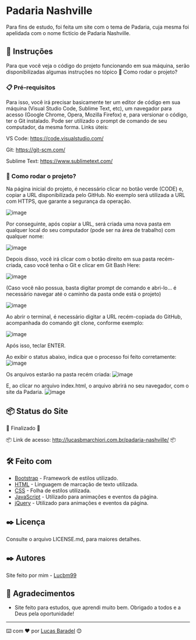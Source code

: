 # Padaria Nashville

Para fins de estudo, foi feita um site com o tema de Padaria, cuja mesma foi apelidada com o nome fictício de Padaria Nashville.

## 🚀 Instruções 
Para que você veja o código do projeto funcionando em sua máquina, serão disponibilizadas algumas instruções no tópico 🔧 Como rodar o projeto? 

### 📋 Pré-requisitos
Para isso, você irá precisar basicamente ter um editor de código em sua máquina (Visual Studio Code, Sublime Text, etc), um navegador para acesso (Google Chrome, Opera, Mozilla Firefox) e, para versionar o código, ter o Git instalado. Pode ser utilizado o prompt de comando de seu computador, da mesma forma. 
Links úteis: 

VS Code: https://code.visualstudio.com/

Git: https://git-scm.com/

Sublime Text: https://www.sublimetext.com/

### 🔧 Como rodar o projeto? 
Na página inicial do projeto, é necessário clicar no botão verde (CODE) e, copiar a URL disponibilizada pelo GitHub. No exemplo será utilizada a URL com HTTPS, que garante a segurança da operação. 

![image](https://user-images.githubusercontent.com/45500959/111052423-6bb5a200-8439-11eb-8707-fa88506ac67f.png)

Por conseguinte, após copiar a URL, será criada uma nova pasta em qualquer local do seu computador (pode ser na área de trabalho) com qualquer nome:

![image](https://user-images.githubusercontent.com/45500959/111052441-8ee05180-8439-11eb-9757-ae7ac3f85bcf.png)

Depois disso, você irá clicar com o botão direito em sua pasta recém-criada, caso você tenha o Git e clicar em Git Bash Here: 

![image](https://user-images.githubusercontent.com/45500959/111052434-84be5300-8439-11eb-835d-08c9b37e15e0.png)

(Caso você não possua, basta digitar prompt de comando e abri-lo... é necessário navegar até o caminho da pasta onde está o projeto)

![image](https://user-images.githubusercontent.com/45500959/111051405-84ba5500-8431-11eb-9164-789faddb950f.png)

Ao abrir o terminal, é necessário digitar a URL recém-copiada do GitHub, acompanhada do comando git clone, conforme exemplo: 

![image](https://user-images.githubusercontent.com/45500959/111052476-c3540d80-8439-11eb-8ffc-8ec06bc45a36.png)

Após isso, teclar ENTER.

Ao exibir o status abaixo, indica que o processo foi feito corretamente: 
![image](https://user-images.githubusercontent.com/45500959/111052480-cb13b200-8439-11eb-8846-eac5a6690616.png)


Os arquivos estarão na pasta recém criada: 
![image](https://user-images.githubusercontent.com/45500959/111052481-d23ac000-8439-11eb-9445-fb7840372804.png)

E, ao clicar no arquivo index.html, o arquivo abrirá no seu navegador, com o site da Padaria. 
![image](https://user-images.githubusercontent.com/45500959/111052488-db2b9180-8439-11eb-9bec-28029a782cdc.png)


## 📦 Status do Site

🚧  Finalizado 🚧

📦 Link de acesso: http://lucasbmarchiori.com.br/padaria-nashville/ 📦

## 🛠️ Feito com
* [Bootstrap](https://getbootstrap.com/) - Framework de estilos utilizado.
* [HTML](https://developer.mozilla.org/pt-BR/docs/Web/HTML) - Linguagem de marcação de texto utilizada.
* [CSS](https://developer.mozilla.org/pt-BR/docs/Web/CSS) - Folha de estilos utilizada.
* [JavaScript](https://developer.mozilla.org/pt-BR/docs/Web/JavaScript) - Utilizado para animações e eventos da página. 
* [jQuery](https://jquery.com/) - Utilizado para animações e eventos da página. 


## ✒️ Licença 
Consulte o arquivo LICENSE.md, para maiores detalhes.

## ✒️ Autores
Site feito por mim - [Lucbm99](https://github.com/Lucbm99)


## 🎁 Agradecimentos
* Site feito para estudos, que aprendi muito bem. Obrigado a todos e a Deus pela oportunidade!


---
⌨️ com ❤️ por [Lucas Baradel](https://github.com/Lucbm99) 😊
